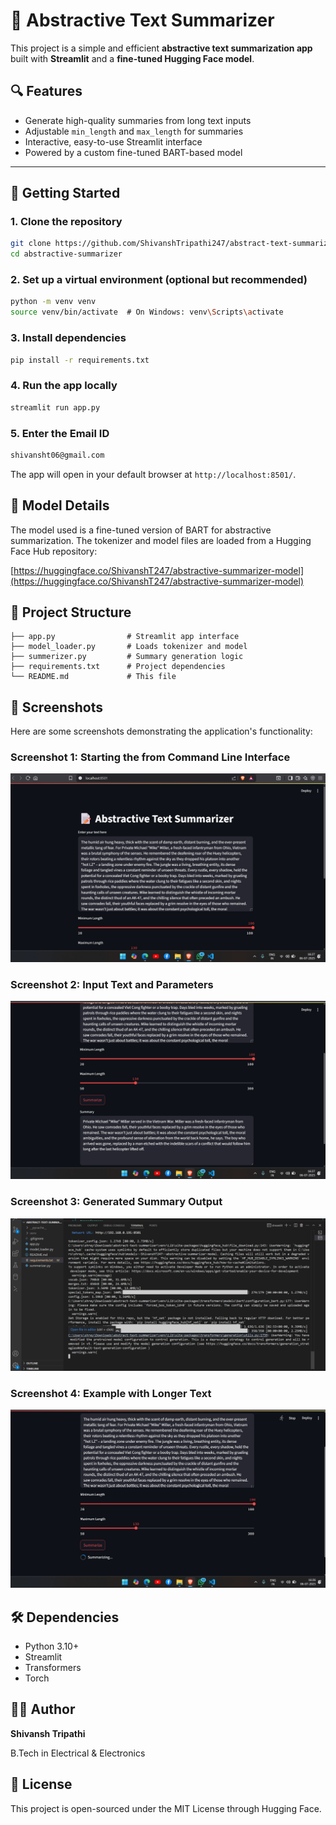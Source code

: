 # 📝 Abstractive Text Summarizer

This project is a simple and efficient **abstractive text summarization app** built with **Streamlit** and a **fine-tuned Hugging Face model**.

## 🔍 Features

* Generate high-quality summaries from long text inputs
* Adjustable `min_length` and `max_length` for summaries
* Interactive, easy-to-use Streamlit interface
* Powered by a custom fine-tuned BART-based model

---

## 🚀 Getting Started

### 1. Clone the repository

```bash
git clone https://github.com/ShivanshTripathi247/abstract-text-summarizer
cd abstractive-summarizer
```

### 2. Set up a virtual environment (optional but recommended)

```bash
python -m venv venv
source venv/bin/activate  # On Windows: venv\Scripts\activate
```

### 3. Install dependencies

```bash
pip install -r requirements.txt
```

### 4. Run the app locally

```bash
streamlit run app.py
```

### 5. Enter the Email ID

```bash
shivansht06@gmail.com
```

The app will open in your default browser at `http://localhost:8501/`.

## 🧠 Model Details

The model used is a fine-tuned version of BART for abstractive summarization.
The tokenizer and model files are loaded from a Hugging Face Hub repository:

[https://huggingface.co/ShivanshT247/abstractive-summarizer-model](https://huggingface.co/ShivanshT247/abstractive-summarizer-model)

## 📁 Project Structure

```
├── app.py                # Streamlit app interface
├── model_loader.py       # Loads tokenizer and model
├── summerizer.py         # Summary generation logic
├── requirements.txt      # Project dependencies
└── README.md             # This file
```

## 📸 Screenshots

Here are some screenshots demonstrating the application's functionality:

### Screenshot 1: Starting the from Command Line Interface
[![User Details Dialog Placeholder](./src/2.png)](./src/2.png)

### Screenshot 2: Input Text and Parameters
[![User Details Dialog Placeholder](./src/3.png)](./src/3.png)

### Screenshot 3: Generated Summary Output
[![User Details Dialog Placeholder](./src/4.png)](./src/4.png)

### Screenshot 4: Example with Longer Text
[![User Details Dialog Placeholder](./src/5.png)](./src/5.png)


## 🛠️ Dependencies

* Python 3.10+
* Streamlit
* Transformers
* Torch

## 🙋‍♂️ Author

**Shivansh Tripathi**

B.Tech in Electrical & Electronics


## 📄 License

This project is open-sourced under the MIT License through Hugging Face.

